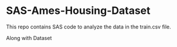 # SAS-Ames-Housing-Dataset
This repo contains SAS code to analyze the data in the train.csv file. 

Along with Dataset
